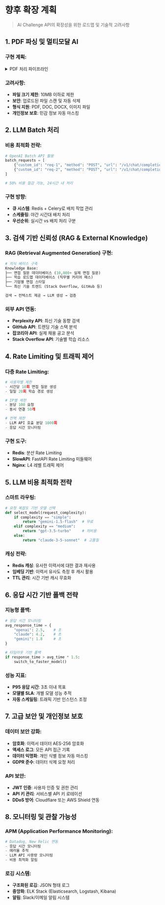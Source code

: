 # 향후 확장 계획

> AI Challenge API의 확장성을 위한 로드맵 및 기술적 고려사항

## 1. PDF 파싱 및 멀티모달 AI

### 구현 계획:

<details>
<summary>PDF 처리 파이프라인</summary>

```python
# PDF 처리 파이프라인
PDF → Text Extraction → Structured Data → LLM Analysis

기술 스택:
- PyMuPDF: PDF 텍스트 추출
- LangChain Document Loaders: 문서 처리
- GPT-4V/Claude Vision: 이미지 기반 이력서 분석
- Tesseract OCR: 스캔된 문서 처리
```

</details>

### 고려사항:
- **파일 크기 제한**: 10MB 이하로 제한
- **보안**: 업로드된 파일 스캔 및 자동 삭제
- **형식 지원**: PDF, DOC, DOCX, 이미지 파일
- **개인정보 보호**: 민감 정보 자동 마스킹

## 2. LLM Batch 처리

### 비용 최적화 전략:
```python
# OpenAI Batch API 활용
batch_requests = [
    {"custom_id": "req-1", "method": "POST", "url": "/v1/chat/completions", ...},
    {"custom_id": "req-2", "method": "POST", "url": "/v1/chat/completions", ...}
]

# 50% 비용 절감 가능, 24시간 내 처리
```

### 구현 방향:
- **큐 시스템**: Redis + Celery로 배치 작업 관리
- **스케줄링**: 야간 시간대 배치 처리
- **우선순위**: 실시간 vs 배치 처리 구분

## 3. 검색 기반 신뢰성 (RAG & External Knowledge)

### RAG (Retrieval Augmented Generation) 구현:
```python
# 지식 베이스 구축
Knowledge Base:
├── 면접 질문 데이터베이스 (10,000+ 실제 면접 질문)
├── 학습 로드맵 데이터베이스 (직무별 커리어 패스)
├── 기업별 면접 스타일 
└── 최신 기술 트렌드 (Stack Overflow, GitHub 등)

검색 → 컨텍스트 제공 → LLM 생성 → 검증
```

### 외부 API 연동:
- **Perplexity API**: 최신 기술 동향 검색
- **GitHub API**: 트렌딩 기술 스택 분석
- **잡코리아 API**: 실제 채용 공고 분석
- **Stack Overflow API**: 기술별 학습 리소스


## 4. Rate Limiting 및 트래픽 제어

### 다층 Rate Limiting:
```python
# 사용자별 제한
- 시간당 10회 면접 질문 생성
- 일일 20회 학습 경로 생성

# IP별 제한  
- 분당 100 요청
- 동시 연결 50개

# 전역 제한
- LLM API 호출 분당 1000회
- 응답 시간 모니터링
```

### 구현 도구:
- **Redis**: 분산 Rate Limiting
- **SlowAPI**: FastAPI Rate Limiting 미들웨어
- **Nginx**: L4 레벨 트래픽 제어

## 5. LLM 비용 최적화 전략

### 스마트 라우팅:
```python
# 요청 복잡도 기반 모델 선택
def select_model(request_complexity):
    if complexity == "simple":
        return "gemini-1.5-flash"  # 무료
    elif complexity == "medium":
        return "gpt-3.5-turbo"     # 저비용
    else:
        return "claude-3-5-sonnet"  # 고품질
```

### 캐싱 전략:
- **Redis 캐싱**: 유사한 이력서에 대한 결과 재사용
- **임베딩 기반**: 이력서 유사도 측정 후 캐시 활용
- **TTL 관리**: 시간 기반 캐시 무효화

## 6. 응답 시간 기반 폴백 전략

### 지능형 폴백:
```python
# 응답 시간 모니터링
avg_response_time = {
    "openai": 2.5,    # 초
    "claude": 4.2,    # 초  
    "gemini": 1.8     # 초
}

# 타임아웃 기반 폴백
if response_time > avg_time * 1.5:
    switch_to_faster_model()
```

### 성능 지표:
- **P95 응답 시간**: 3초 이내 목표
- **모델별 SLA**: 개별 모델 성능 추적
- **자동 스케일링**: 트래픽 기반 인스턴스 조정

## 7. 고급 보안 및 개인정보 보호

### 데이터 보안 강화:
- **암호화**: 이력서 데이터 AES-256 암호화
- **액세스 로그**: 모든 API 접근 기록
- **데이터 익명화**: 개인 식별 정보 자동 마스킹
- **GDPR 준수**: 데이터 삭제 요청 처리

### API 보안:
- **JWT 인증**: 사용자 인증 및 권한 관리
- **API 키 관리**: 서비스별 API 키 로테이션
- **DDoS 방어**: Cloudflare 또는 AWS Shield 연동

## 8. 모니터링 및 관찰 가능성

### APM (Application Performance Monitoring):
```python
# Datadog, New Relic 연동
- 응답 시간 모니터링
- 에러율 추적
- LLM API 사용량 모니터링
- 비용 최적화 알림
```

### 로깅 시스템:
- **구조화된 로깅**: JSON 형태 로그
- **중앙화**: ELK Stack (Elasticsearch, Logstash, Kibana)
- **알림**: Slack/이메일 알림 시스템

